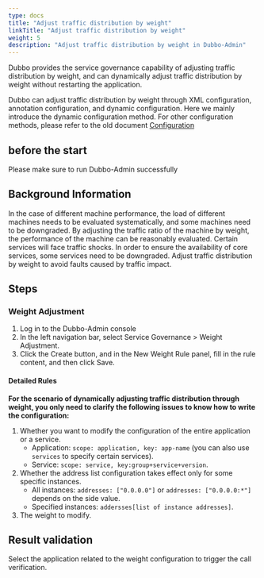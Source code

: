 ```yaml
---
type: docs
title: "Adjust traffic distribution by weight"
linkTitle: "Adjust traffic distribution by weight"
weight: 5
description: "Adjust traffic distribution by weight in Dubbo-Admin"
---
```




Dubbo provides the service governance capability of adjusting traffic distribution by weight, and can dynamically adjust traffic distribution by weight without restarting the application.

Dubbo can adjust traffic distribution by weight through XML configuration, annotation configuration, and dynamic configuration. Here we mainly introduce the dynamic configuration method. For other configuration methods, please refer to the old document [Configuration](https://dubbo.apache.org/zh-cn/docsv2.7/user/configuration/)

## before the start

Please make sure to run Dubbo-Admin successfully


## Background Information

In the case of different machine performance, the load of different machines needs to be evaluated systematically, and some machines need to be downgraded. By adjusting the traffic ratio of the machine by weight, the performance of the machine can be reasonably evaluated.
Certain services will face traffic shocks. In order to ensure the availability of core services, some services need to be downgraded. Adjust traffic distribution by weight to avoid faults caused by traffic impact.


## Steps

### Weight Adjustment

1. Log in to the Dubbo-Admin console
2. In the left navigation bar, select Service Governance > Weight Adjustment.
3. Click the Create button, and in the New Weight Rule panel, fill in the rule content, and then click Save.


#### Detailed Rules


**For the scenario of dynamically adjusting traffic distribution through weight, you only need to clarify the following issues to know how to write the configuration:**

1. Whether you want to modify the configuration of the entire application or a service.
   - Application: `scope: application, key: app-name` (you can also use `services` to specify certain services).
   - Service: `scope: service, key:group+service+version`.
2. Whether the address list configuration takes effect only for some specific instances.
   - All instances: `addresses: ["0.0.0.0"]` or `addresses: ["0.0.0.0:*"]` depends on the side value.
   - Specified instances: `addersses[list of instance addresses]`.
3. The weight to modify.

## Result validation
Select the application related to the weight configuration to trigger the call verification.